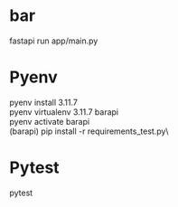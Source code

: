 # bar

fastapi run app/main.py

# Pyenv

pyenv install 3.11.7\
pyenv virtualenv 3.11.7 barapi\
pyenv activate barapi\
(barapi) pip install -r requirements_test.py\

# Pytest

pytest